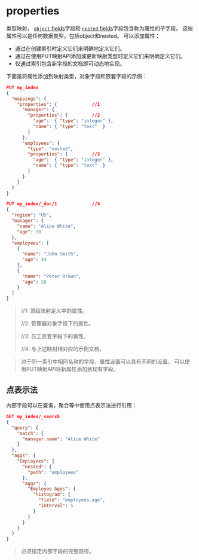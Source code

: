 # properties

类型映射， [`object` fields](https://www.elastic.co/guide/en/elasticsearch/reference/7.6/object.html)字段和 [`nested` fields](https://www.elastic.co/guide/en/elasticsearch/reference/7.6/nested.html)字段包含称为属性的子字段。 这些属性可以是任何数据类型，包括object和nested。 可以添加属性：

- 通过在创建索引时定义它们来明确地定义它们。
- 通过在使用PUT映射API添加或更新映射类型时定义它们来明确定义它们。
- 仅通过索引包含新字段的文档即可动态地实现。



下面是将属性添加到映射类型，对象字段和嵌套字段的示例：

```json
PUT my_index
{
  "mappings": {
    "properties": { 			//1
      "manager": {
        "properties": { 		//2
          "age":  { "type": "integer" },
          "name": { "type": "text"  }
        }
      },
      "employees": {
        "type": "nested",
        "properties": { 		//3
          "age":  { "type": "integer" },
          "name": { "type": "text"  }
        }
      }
    }
  }
}

PUT my_index/_doc/1 			//4
{
  "region": "US",
  "manager": {
    "name": "Alice White",
    "age": 30
  },
  "employees": [
    {
      "name": "John Smith",
      "age": 34
    },
    {
      "name": "Peter Brown",
      "age": 26
    }
  ]
}
```

> //1: 顶级映射定义中的属性。
>
>
> //2: 管理器对象字段下的属性。
>
>
> //3: 员工嵌套字段下的属性。
>
>
> //4: 与上述映射相对应的示例文档。



> 对于同一索引中相同名称的字段，属性设置可以具有不同的设置。 可以使用PUT映射API将新属性添加到现有字段。



## 点表示法
内部字段可以在查询，聚合等中使用点表示法进行引用：

```json
GET my_index/_search
{
  "query": {
    "match": {
      "manager.name": "Alice White"
    }
  },
  "aggs": {
    "Employees": {
      "nested": {
        "path": "employees"
      },
      "aggs": {
        "Employee Ages": {
          "histogram": {
            "field": "employees.age",
            "interval": 5
          }
        }
      }
    }
  }
}
```

> 必须指定内部字段的完整路径。







